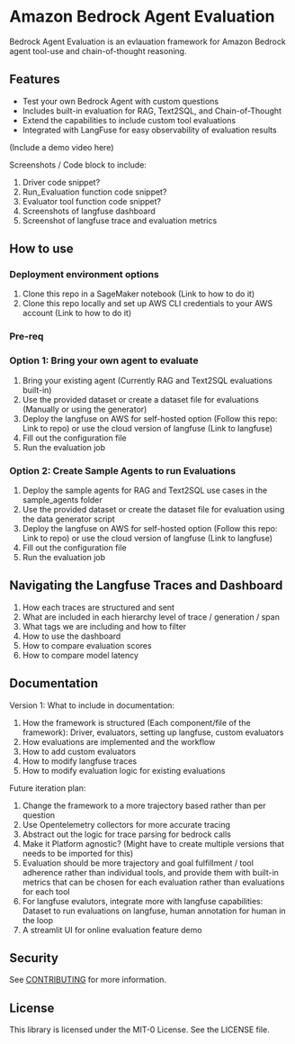 # Amazon Bedrock Agent Evaluation

Bedrock Agent Evaluation is an evlauation framework for Amazon Bedrock agent tool-use and chain-of-thought reasoning.

## Features

- Test your own Bedrock Agent with custom questions
- Includes built-in evaluation for RAG, Text2SQL, and Chain-of-Thought
- Extend the capabilities to include custom tool evaluations
- Integrated with LangFuse for easy observability of evaluation results

(Include a demo video here)

Screenshots / Code block to include:
1. Driver code snippet?
2. Run_Evaluation function code snippet?
3. Evaluator tool function code snippet?
4. Screenshots of langfuse dashboard
5. Screenshot of langfuse trace and evaluation metrics


## How to use

### Deployment environment options
1. Clone this repo in a SageMaker notebook (Link to how to do it)
2. Clone this repo locally and set up AWS CLI credentials to your AWS account (Link to how to do it)

### Pre-req

### Option 1: Bring your own agent to evaluate
1. Bring your existing agent (Currently RAG and Text2SQL evaluations built-in)
2. Use the provided dataset or create a dataset file for evaluations (Manually or using the generator)
3. Deploy the langfuse on AWS for self-hosted option (Follow this repo: Link to repo) or use the cloud version of langfuse (Link to langfuse)
3. Fill out the configuration file
4. Run the evaluation job

### Option 2: Create Sample Agents to run Evaluations
1. Deploy the sample agents for RAG and Text2SQL use cases in the sample_agents folder
2. Use the provided dataset or create the dataset file for evaluation using the data generator script
3. Deploy the langfuse on AWS for self-hosted option (Follow this repo: Link to repo) or use the cloud version of langfuse (Link to langfuse)
3. Fill out the configuration file
4. Run the evaluation job


## Navigating the Langfuse Traces and Dashboard

1. How each traces are structured and sent
2. What are included in each hierarchy level of trace / generation / span
3. What tags we are including and how to filter
4. How to use the dashboard
5. How to compare evaluation scores
6. How to compare model latency


## Documentation

Version 1:
What to include in documentation:
1. How the framework is structured (Each component/file of the framework): Driver, evaluators, setting up langfuse, custom evaluators
2. How evaluations are implemented and the workflow 
3. How to add custom evaluators
4. How to modify langfuse traces
5. How to modify evaluation logic for existing evaluations


Future iteration plan:
1. Change the framework to a more trajectory based rather than per question
2. Use Opentelemetry collectors for more accurate tracing
3. Abstract out the logic for trace parsing for bedrock calls
4. Make it Platform agnostic? (Might have to create multiple versions that needs to be imported for this)
5. Evaluation should be more trajectory and goal fulfillment / tool adherence rather than individual tools, and provide them with built-in metrics that can be chosen for each evaluation rather than evaluations for each tool
6. For langfuse evalutors, integrate more with langfuse capabilities: Dataset to run evaluations on langfuse, human annotation for human in the loop
7. A streamlit UI for online evaluation feature demo


## Security

See [CONTRIBUTING](CONTRIBUTING.md#security-issue-notifications) for more information.

## License

This library is licensed under the MIT-0 License. See the LICENSE file.

